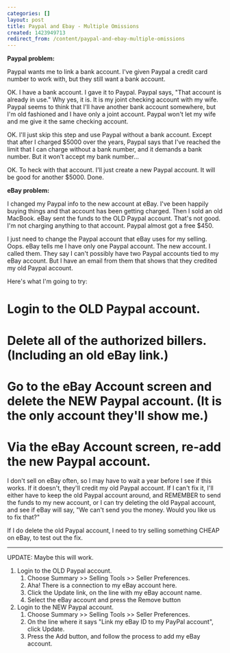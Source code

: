 ```yaml
---
categories: []
layout: post
title: Paypal and Ebay - Multiple Omissions
created: 1423949713
redirect_from: /content/paypal-and-ebay-multiple-omissions
---
```

**Paypal problem:**

Paypal wants me to link a bank account.  I've given Paypal a credit card number to work with, but they still want a bank account.  

OK.  I have a bank account.  I gave it to Paypal.  Paypal says, "That account is already in use."  Why yes, it is.  It is my joint checking account with my wife.  Paypal seems to think that I'll have another bank account somewhere, but I'm old fashioned and I have only a joint account.  Paypal won't let my wife and me give it the same checking account.

OK.  I'll just skip this step and use Paypal without a bank account.  Except that after I charged $5000 over the years, Paypal says that I've reached the limit that I can charge without a bank number, and it demands a bank number.  But it won't accept my bank number...

OK.  To heck with that account.  I'll just create a new Paypal account.  It will be good for another $5000.  Done.

**eBay problem:**

I changed my Paypal info to the new account at eBay.  I've been happily buying things and that account has been getting charged.  Then I sold an old MacBook.  eBay sent the funds to the OLD Paypal account.  That's not good.  I'm not charging anything to that account.  Paypal almost got a free $450.

I just need to change the Paypal account that eBay uses for my selling.  Oops.  eBay tells me I have only one Paypal account.  The new account.  I called them.  They say I can't possibly have two Paypal accounts tied to my eBay account.  But I have an email from them that shows that they credited my old Paypal account.

Here's what I'm going to try:

# Login to the OLD Paypal account.
# Delete all of the authorized billers.  (Including an old eBay link.)
# Go to the eBay Account screen and delete the NEW Paypal account.  (It is the only account they'll show me.)
# Via the eBay Account screen, re-add the new Paypal account.

I don't sell on eBay often, so I may have to wait a year before I see if this works.  If it doesn't, they'll credit my old Paypal account.  If I can't fix it, I'll either have to keep the old Paypal account around, and REMEMBER to send the funds to my new account, or I can try deleting the old Paypal account, and see if eBay will say, "We can't send you the money.  Would you like us to fix that?"

If I do delete the old Paypal account, I need to try selling something CHEAP on eBay, to test out the fix.

-----

UPDATE:  Maybe this will work.

1. Login to the OLD Paypal account.  
    1. Choose Summary >> Selling Tools >> Seller Preferences.
    1. Aha! There is a connection to my eBay account here.
    1. Click the Update link, on the line with my eBay account name.
    1. Select the eBay account and press the Remove button
1. Login to the NEW Paypal account.
    1. Choose Summary >> Selling Tools >> Seller Preferences.
    1. On the line where it says "Link my eBay ID to my PayPal account", click Update.
    1. Press the Add button, and follow the process to add my eBay account.

